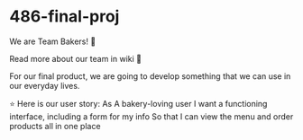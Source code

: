 # 486-final-proj

We are Team Bakers! 🧁

Read more about our team in wiki 📖

For our final product, we are going to develop something that we can use in our everyday lives.

⭐ Here is our user story:
As A bakery-loving user
I want a functioning interface, including a form for my info
So that I can view the menu and order products all in one place

